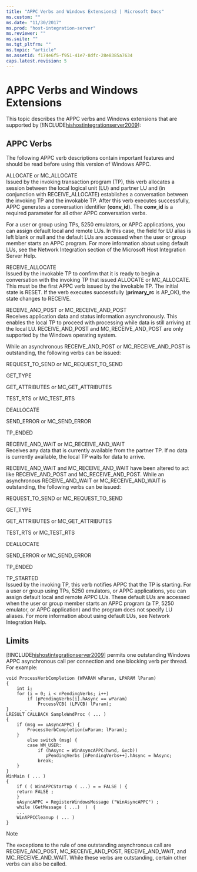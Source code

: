 ```yaml
---
title: "APPC Verbs and Windows Extensions2 | Microsoft Docs"
ms.custom: ""
ms.date: "11/30/2017"
ms.prod: "host-integration-server"
ms.reviewer: ""
ms.suite: ""
ms.tgt_pltfrm: ""
ms.topic: "article"
ms.assetid: f174e6f5-f951-41e7-8dfc-28e8385a7634
caps.latest.revision: 5
---
```

# APPC Verbs and Windows Extensions
This topic describes the APPC verbs and Windows extensions that are supported by [!INCLUDE[hishostintegrationserver2009](../includes/hishostintegrationserver2009-md.md)]:  
  
## APPC Verbs  
 The following APPC verb descriptions contain important features and should be read before using this version of Windows APPC.  
  
 ALLOCATE or MC_ALLOCATE  
 Issued by the invoking transaction program (TP), this verb allocates a session between the local logical unit (LU) and partner LU and (in conjunction with RECEIVE_ALLOCATE) establishes a conversation between the invoking TP and the invokable TP. After this verb executes successfully, APPC generates a conversation identifier (**conv_id**). The **conv_id** is a required parameter for all other APPC conversation verbs.  
  
 For a user or group using TPs, 5250 emulators, or APPC applications, you can assign default local and remote LUs. In this case, the field for LU alias is left blank or null and the default LUs are accessed when the user or group member starts an APPC program. For more information about using default LUs, see the Network Integration section of the Microsoft Host Integration Server Help.  
  
 RECEIVE_ALLOCATE  
 Issued by the invokable TP to confirm that it is ready to begin a conversation with the invoking TP that issued ALLOCATE or MC_ALLOCATE. This must be the first APPC verb issued by the invokable TP. The initial state is RESET. If the verb executes successfully (**primary_rc** is AP_OK), the state changes to RECEIVE.  
  
 RECEIVE_AND_POST or MC_RECEIVE_AND_POST  
 Receives application data and status information asynchronously. This enables the local TP to proceed with processing while data is still arriving at the local LU. RECEIVE_AND_POST and MC_RECEIVE_AND_POST are only supported by the Windows operating system.  
  
 While an asynchronous RECEIVE_AND_POST or MC_RECEIVE_AND_POST is outstanding, the following verbs can be issued:  
  
 REQUEST_TO_SEND or MC_REQUEST_TO_SEND  
  
 GET_TYPE  
  
 GET_ATTRIBUTES or MC_GET_ATTRIBUTES  
  
 TEST_RTS or MC_TEST_RTS  
  
 DEALLOCATE  
  
 SEND_ERROR or MC_SEND_ERROR  
  
 TP_ENDED  
  
 RECEIVE_AND_WAIT or MC_RECEIVE_AND_WAIT  
 Receives any data that is currently available from the partner TP. If no data is currently available, the local TP waits for data to arrive.  
  
 RECEIVE_AND_WAIT and MC_RECEIVE_AND_WAIT have been altered to act like RECEIVE_AND_POST and MC_RECEIVE_AND_POST. While an asynchronous RECEIVE_AND_WAIT or MC_RECEIVE_AND_WAIT is outstanding, the following verbs can be issued:  
  
 REQUEST_TO_SEND or MC_REQUEST_TO_SEND  
  
 GET_TYPE  
  
 GET_ATTRIBUTES or MC_GET_ATTRIBUTES  
  
 TEST_RTS or MC_TEST_RTS  
  
 DEALLOCATE  
  
 SEND_ERROR or MC_SEND_ERROR  
  
 TP_ENDED  
  
 TP_STARTED  
 Issued by the invoking TP, this verb notifies APPC that the TP is starting. For a user or group using TPs, 5250 emulators, or APPC applications, you can assign default local and remote APPC LUs. These default LUs are accessed when the user or group member starts an APPC program (a TP, 5250 emulator, or APPC application) and the program does not specify LU aliases. For more information about using default LUs, see Network Integration Help.  
  
## Limits  
 [!INCLUDE[hishostintegrationserver2009](../includes/hishostintegrationserver2009-md.md)] permits one outstanding Windows APPC asynchronous call per connection and one blocking verb per thread. For example:  
  
```  
void ProcessVerbCompletion (WPARAM wParam, LPARAM lParam)  
{     
    int i;  
    for (i = 0; i < nPendingVerbs; i++)  
        if (pPendingVerbs[i].hAsync == wParam)  
            ProcessVCB( (LPVCB) lParam);  
}    . . .  
LRESULT CALLBACK SampleWndProc ( ... )  
{  
    if (msg == uAsyncAPPC) {  
        ProcessVerbCompletion(wParam; lParam);  
    }  
        else switch (msg) {  
        case WM_USER:  
            if (hAsync = WinAsyncAPPC(hwnd, &vcb))  
               pPendingVerbs [nPendingVerbs++].hAsync = hAsync;  
            break;  
    }  
}  
WinMain ( ... )  
{  
    if ( ( WinAPPCStartup ( ...) = = FALSE ) {  
    return FALSE ;  
    }  
    uAsyncAPPC = RegisterWindowsMessage ("WinAsyncAPPC") ;  
    while (GetMessage ( ...)  )  {  
    ...  
    WinAPPCCleanup ( ... )  
}  
```  
  
> [!NOTE]
>  The exceptions to the rule of one outstanding asynchronous call are RECEIVE_AND_POST, MC_RECEIVE_AND_POST, RECEIVE_AND_WAIT, and MC_RECEIVE_AND_WAIT. While these verbs are outstanding, certain other verbs can also be called.